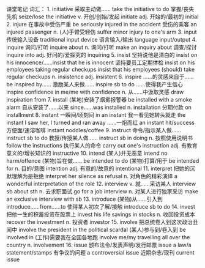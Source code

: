 课堂笔记
词汇：
    1.  initiative
        采取主动做......        take the initiative to do
        掌握/丧失先机           seize/lose the initiative
        v. 开创/创始/发起       initiate
        adj. 开始的/最初的      initial
    2.  injure
        在事故中受伤严重        be seriously injured in the accident
        受伤的乘客              an injured passenger
        n. (人)手臂受轻伤       suffer minor injury to one's arm
    3.  input
        传统输入设备            traditional input device
        语言输入/输出           language input/output
    4.  inquire
        询问/打听               inquire about
        n. 询问/打听            make an inquiry about
        调查/探讨               inquire into
        adj. 好问的/爱探究的    inquiring
    5.  insist
        坚持说他是清白的        insist on his innocence/......insist that he is innocent
        坚持要员工定期体检      insist on his employees taking regular checkups
                                insist that his employees (should) take regular checkups
        n.                      insistence
        adj.                    insistent
    6.  inspire
        ......的灵感来自于......    be inspired by......
        激励某人来做......          inspire sb to do
        ......使得我产生信心        inspire confidence in me/me with confidence
        n. 从......中汲取灵感       draw inspiration from
    7.  install
        (某地)安装了烟雾报警器      be installed with a smoke alarm
        自从安装了......以来        since......was installed
        n.                          installation
        分期付款                    on installment
    8.  instant
        一瞬间/顷刻间               in an instant
        我一看见她转头就走          the instant I saw her, I turned and ran away
        ......一炮而红              an instant hit/success
        方便面/速溶咖啡             instant noddles/coffee
    9.  instruct
        命令/指示某人做......           instruct sb to do
        教授/传授某人做......           instruct sb in doing
        n. 按照使用说明书               follow the instructions
        执行某人的命令                  carry out one's instruction
        adj. 有教育意义的/增长知识的    instructive
    10. intend
        (某人)并无恶意          intend no harm/offence
        (某物)旨在做......      be intended to do
        (某物)打算/用于         be intended for
        n. 目的/意图            intention
        adj. 有意的/故意的      intentional
    11. interpret
        把她的沉默理解为是拒绝  interpret her silence as refusal
        n. 对角色的精彩演绎     a wonderful interpretation of the role
    12. interview
        v. 就......采访某人     interview sb about sth
        n. 去求职面试           go for a job interview
        n. 对某人进行独家采访   make an exclusive interview with sb
    13. introduce
        (某物)从......引入到    introduce......from......to
        使得某人初次了解/接触   introduce sb to do
    14. invest
        把他一生的积蓄投资在股票上  invest his life savings in stocks
        n. 收回投资成本             recover the investment
        n. 投资者                   investor
    15. involve
        把总统卷入到这次政治丑闻中  involve the president in the political scardal
        (某人)参与到/卷入到         be involved in
        (工作)需要我在全国各地跑    involve me/my travelling all over the country
        n.                          involvement
    16. issue
        颁布法令/发表声明/发行邮票  issue a law/a statement/stamps
        有争议的问题                a controversial issue
        近期杂志/现刊               current issue